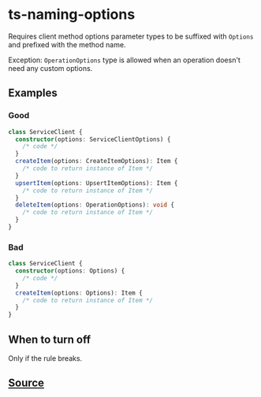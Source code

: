 # ts-naming-options

Requires client method options parameter types to be suffixed with `Options` and prefixed with the method name.

Exception: `OperationOptions` type is allowed when an operation doesn't need any custom options.

## Examples

### Good

```ts
class ServiceClient {
  constructor(options: ServiceClientOptions) {
    /* code */
  }
  createItem(options: CreateItemOptions): Item {
    /* code to return instance of Item */
  }
  upsertItem(options: UpsertItemOptions): Item {
    /* code to return instance of Item */
  }
  deleteItem(options: OperationOptions): void {
    /* code to return instance of Item */
  }
}
```

### Bad

```ts
class ServiceClient {
  constructor(options: Options) {
    /* code */
  }
  createItem(options: Options): Item {
    /* code to return instance of Item */
  }
}
```

## When to turn off

Only if the rule breaks.

## [Source](https://azure.github.io/azure-sdk/typescript_design.html#ts-naming-options)
